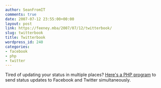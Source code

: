 ```yaml
---
author: SeanFromIT
comments: true
date: 2007-07-12 23:55:00+00:00
layout: post
link: https://feeney.mba/2007/07/12/twitterbook/
slug: twitterbook
title: Twitterbook
wordpress_id: 240
categories:
- facebook
- php
- twitter
---
```


Tired of updating your status in multiple places? [Here's a PHP program](http://www.designmeme.com/2007/03/22/twitterbook/) to send status updates to Facebook and Twitter simultaneously.
